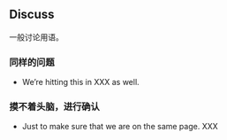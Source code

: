 ## Discuss
一般讨论用语。

### 同样的问题
- We’re hitting this in XXX as well.

### 摸不着头脑，进行确认
- Just to make sure that we are on the same page. XXX
